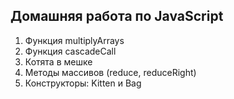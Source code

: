 ## Домашняя работа по JavaScript

1.  Функция multiplyArrays
2.  Функция cascadeCall
3.  Котята в мешке
4.  Методы массивов (reduce, reduceRight)
5.  Конструкторы: Kitten и Bag
